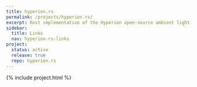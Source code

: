 ```yaml
---
title: hyperion.rs
permalink: /projects/hyperion.rs/
excerpt: Rust implementation of the Hyperion open-source ambient lighting server
sidebar:
  title: Links
  nav: hyperion.rs-links
project:
  status: active
  release: true
  repo: hyperion.rs
---
```


{% include project.html %}
